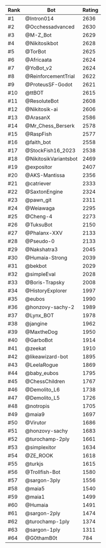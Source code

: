 Rank|Bot|Rating
---|---|---
#1|@Intron014|2636
#2|@Occhessadvanced|2630
#3|@M-Z_Bot|2629
#4|@Nikitosikbot|2628
#5|@TorBot|2625
#6|@Africaata|2624
#7|@YoBot_v2|2624
#8|@ReinforcementTrial|2622
#9|@ProteusSF-Godot|2621
#10|@ttBOT|2615
#11|@ResoluteBot|2608
#12|@Nikitosik-ai|2606
#13|@ArasanX|2586
#14|@Mr_Chess_Berserk|2578
#15|@RaspFish|2577
#16|@faith_bot|2558
#17|@StockFish16_2023|2538
#18|@NikitosikVariantsbot|2469
#19|@expositor|2407
#20|@AKS-Mantissa|2356
#21|@catriever|2333
#22|@SaxtonEngine|2324
#23|@pawn_git|2311
#24|@Weiawaga|2295
#25|@Cheng-4|2273
#26|@TuksuBot|2150
#27|@Phalanx-XXV|2133
#28|@Pseudo-0|2133
#29|@Nakshatra3|2045
#30|@Humaia-Strong|2039
#31|@bekbot|2029
#32|@simpleEval|2028
#33|@Boris-Trapsky|2008
#34|@HistoryExplorer|1997
#35|@eubos|1990
#36|@honzovy-sachy-2|1989
#37|@Lynx_BOT|1978
#38|@jangine|1962
#39|@MaxtheDog|1950
#40|@GarboBot|1914
#41|@zeekat|1910
#42|@likeawizard-bot|1895
#43|@LeelaRogue|1869
#44|@baby_eubos|1795
#45|@ChessChildren|1767
#46|@Demolito_L6|1738
#47|@Demolito_L5|1726
#48|@notropis|1705
#49|@maia9|1697
#50|@Virutor|1686
#51|@honzovy-sachy|1683
#52|@turochamp-2ply|1661
#53|@simplexitor|1634
#54|@ZE_ROOK|1618
#55|@turkjs|1615
#56|@Trollfish-Bot|1580
#57|@sargon-3ply|1556
#58|@maia5|1540
#59|@maia1|1499
#60|@Humaia|1491
#61|@sargon-2ply|1474
#62|@turochamp-1ply|1374
#63|@sargon-1ply|1311
#64|@G0thamB0t|784
